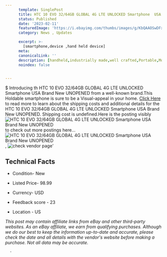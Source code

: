 ```yaml
---
      template: SinglePost
      title: HTC 10 EVO 32/64GB GLOBAL 4G LTE UNLOCKED Smartphone  USA Brand New UNOPENED
      status: Published
      date: '2023-02-11'
      featuredImage: 'https://i.ebayimg.com/thumbs/images/g/KbQAAOSwDFxjq4t4/s-l225.jpg'
      category: News , Updates

      excerpt: >-
        [smartphone,device ,hand held device]
      meta:
      canonicalLink: ''
      description: [handheld,industrially made,well crafted,Portable,Mobile,Compact,Convenient,Lightweight,Maneuverable,Man-portable,Miniature,Carriable,Hand-held,Light,Holdable,Transportable,Mobile device,Pocket-sized,On-the-go,Wireless,Cordless,Compact size,Convenient size, smartphone,device ,hand held device]
      noindex: false
      

---
```

$
      Introducing th HTC 10 EVO 32/64GB GLOBAL 4G LTE UNLOCKED Smartphone  USA Brand New UNOPENED from a well-known brand.This Holdable smartphone is sure to be a Visual-appeal in your home. [Click Here](https://www.ebay.com/itm/385318267813?hash=item59b6c22ba5%3Ag%3AKbQAAOSwDFxjq4t4&mkevt=1&mkcid=1&mkrid=711-53200-19255-0&campid=%253CePNCampaignId%253E&customid=%253CreferenceId%253E&toolid=10049) to read more to learn about the shipping costs and additional details for the HTC 10 EVO 32/64GB GLOBAL 4G LTE UNLOCKED Smartphone  USA Brand New UNOPENED. Shipping cost is undefined.Here is the posting visibly ![HTC 10 EVO 32/64GB GLOBAL 4G LTE UNLOCKED Smartphone  USA Brand New UNOPENED](https://i.ebayimg.com/thumbs/images/g/KbQAAOSwDFxjq4t4/s-l225.jpg) to check out more postings here... ![HTC 10 EVO 32/64GB GLOBAL 4G LTE UNLOCKED Smartphone  USA Brand New UNOPENED](https://i.ebayimg.com/images/g/KbQAAOSwDFxjq4t4/s-l1200.jpg), ![check vendor page]()'

      

 ## Technical Facts 



     
      

 - Condition- New 


      

 - Listed Price- 98.99 


      

 - Currency- USD 


      

 - Feedback score - 23 


      

 - Location - US 


      
      

 *_This post may contain affiliate links from eBay and other third-party websites. As an eBay affiliate, we earn from qualifying purchases. Although we do our best to keep the information up-to-date and accurate, please check the date and all details with the vendor's website before making a purchase. Not all data may be accurate._*




      -
